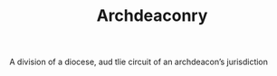 ---
title: Archdeaconry
letter: A
permalink: "/definitions/archdeaconry.html"
body: A division of a diocese, aud tlie circuit of an archdeacon’s jurisdiction
published_at: '2018-07-07'
layout: post
---